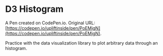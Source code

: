 # D3 Histogram

A Pen created on CodePen.io. Original URL: [https://codepen.io/upliftinside/pen/PoEMjgN](https://codepen.io/upliftinside/pen/PoEMjgN).

Practice with the data visualization library to plot arbitrary data through an histogram.